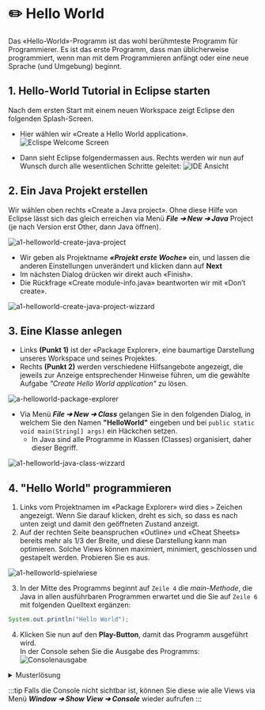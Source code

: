 # ✏️ Hello World

Das «Hello-World»-Programm ist das wohl berühmteste Programm für Programmierer. Es ist das erste Programm, dass man üblicherweise programmiert, wenn man mit dem Programmieren anfängt oder eine neue Sprache (und Umgebung) beginnt.

## 1. Hello-World Tutorial in Eclipse starten

Nach dem ersten Start mit einem neuen Workspace zeigt Eclipse den folgenden Splash-Screen.

- Hier wählen wir «Create a Hello World application». ![Eclispe Welcome Screen](../../../images/helloworld/a1-helloworld-eclipse-welcome-screen.png)

- Dann sieht Eclipse folgendermassen aus. Rechts werden wir nun auf Wunsch durch alle wesentlichen Schritte geleitet:
  ![IDE Ansicht](../../../images/helloworld/a1-helloworld-create-hello-world-tutorial-start.png)

## 2. Ein Java Projekt erstellen

Wir wählen oben rechts «Create a Java project». Ohne diese Hilfe von Eclipse lässt sich das gleich erreichen via Menü _**File ➔ New ➔ Java**_ Project (je nach Version erst Other, dann Java öffnen).

![a1-helloworld-create-java-project](../../../images/helloworld/a1-helloworld-create-java-project.png)

- Wir geben als Projektname _**«Projekt erste Woche»**_ ein, und lassen die anderen Einstellungen unverändert und klicken dann auf **Next**
- Im nächsten Dialog drücken wir direkt auch «Finish». 
- Die Rückfrage «Create module-info.java» beantworten wir mit «Don’t create».

![a1-helloworld-create-java-project-wizzard](../../../images/helloworld/a1-helloworld-create-java-project-wizzard.png#center)

## 3. Eine Klasse anlegen

- Links **(Punkt 1)** ist der «Package Explorer», eine baumartige Darstellung unseres Workspace und seines Projektes. 
- Rechts **(Punkt 2)** werden verschiedene Hilfsangebote angezeigt, die jeweils zur Anzeige entsprechender Hinweise führen, um die gewählte Aufgabe _"Create Hello World application"_ zu lösen.

![a-helloworld-package-explorer](../../../images/helloworld/a-helloworld-package-explorer.png)

- Via Menü _**File ➔ New ➔ Class**_ gelangen Sie in den folgenden Dialog, in welchem Sie den Namen **"HelloWorld"** eingeben und bei `public static void main(String[] args)` ein Häckchen setzen. 
  - In Java sind alle Programme in Klassen (Classes) organisiert, daher dieser Begriff.

![a1-helloworld-java-class-wizzard](../../../images/helloworld/a1-helloworld-java-class-wizzard.png#center)

## 4. "Hello World" programmieren

1.  Links vom Projektnamen im «Package Explorer» wird dies `>` Zeichen angezeigt. Wenn Sie darauf klicken, dreht es sich, so dass es nach unten zeigt und damit den geöffneten Zustand anzeigt.
2. Auf der rechten Seite beanspruchen «Outline» und «Cheat Sheets» bereits mehr als 1/3 der Breite, und diese Darstellung kann man optimieren. Solche Views können maximiert, minimiert, geschlossen und gestapelt werden. Probieren Sie es aus.

![a1-helloworld-spielwiese](../../../images/helloworld/a1-helloworld-spielwiese.png)

3. In der Mitte des Programms beginnt auf `Zeile 4` die _main-Methode_, die Java in allen ausführbaren Programmen erwartet und die Sie auf `Zeile 6` mit folgenden Quelltext ergänzen:
  
```java
System.out.println("Hello World");
```

4. Klicken Sie nun auf den **Play-Button**, damit das Programm ausgeführt wird.<br/>
   In der Console sehen Sie die Ausgabe des Programms: 
   ![Consolenausgabe](../../../images/helloworld/a1-helloworld-ausgabe.png)

<details><summary>Musterlösung</summary>

```java title="HelloWorld.java"
public class HelloWorld {
  public static void main(String[] args) {
    // highlight-next-line
    System.out.println("Hello World");
  }
}
```

</details>


:::tip
Falls die Console nicht sichtbar ist, können Sie diese wie alle Views via Menü _**Window ➔ Show View ➔ Console**_ wieder aufrufen
:::
